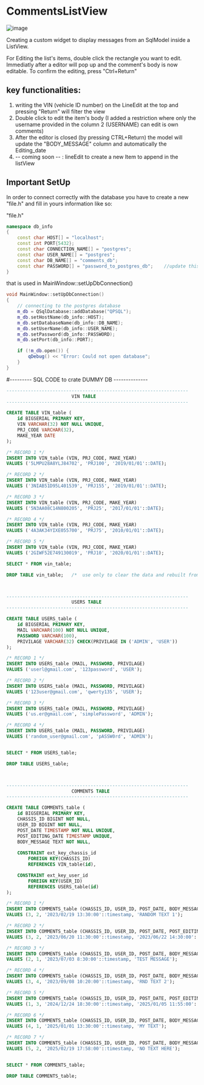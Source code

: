 # CommentsListView
![image](https://github.com/user-attachments/assets/74923797-a99a-4ca8-98c1-ba894362b1e7)

Creating a custom widget to display messages from an SqlModel inside a ListView.

For Editing the list's items, double click the rectangle you want to edit.
Immediatly after a editor will pop up and the comment's body is now editable. To confirm the editing, press "Ctrl+Return"


## key functionalities:
1) writing the VIN (vehicle ID number) on the LineEdit at the top and pressing "Return" will filter the view
2) Double click to edit the item's body (I added a restriction where only the username provided in the column 2 (USERNAME) can edit is own comments)
3) After the editor is closed (by pressing CTRL+Return) the model will update the "BODY_MESSAGE" column and automatically the Editing_date
4) -- coming soon -- : lineEdit to create a new Item to append in the listView


## Important SetUp
In order to connect correctly with the database you have to create a new "file.h" and fill in yours information like so:

"file.h"
```c++
namespace db_info
{
    const char HOST[] = "localhost";
    const int PORT{5432};
    const char CONNECTION_NAME[] = "postgres";
    const char USER_NAME[] = "postgres";
    const char DB_NAME[] = "comments_db";
    const char PASSWORD[] = "password_to_postgres_db";    //update this value with your password
}
```

that is used in MainWindow::setUpDbConnection()
```c++
void MainWindow::setUpDbConnection()
{
    // connecting to the postgres database
    m_db = QSqlDatabase::addDatabase("QPSQL");
    m_db.setHostName(db_info::HOST);
    m_db.setDatabaseName(db_info::DB_NAME);
    m_db.setUserName(db_info::USER_NAME);
    m_db.setPassword(db_info::PASSWORD);
    m_db.setPort(db_info::PORT);

    if (!m_db.open()) {
        qDebug() << "Error: Could not open database";
    }
}
```

#--------- SQL CODE to crate DUMMY DB --------------

```SQL
-------------------------------------------------------------------
                        VIN TABLE
-------------------------------------------------------------------

CREATE TABLE VIN_table (
    id BIGSERIAL PRIMARY KEY,
    VIN VARCHAR(32) NOT NULL UNIQUE,
    PRJ_CODE VARCHAR(32),
    MAKE_YEAR DATE
);

/* RECORD 1 */ 
INSERT INTO VIN_table (VIN, PRJ_CODE, MAKE_YEAR)
VALUES ('5LMPU28A8YLJ84702', 'PRJ100', '2019/01/01'::DATE);

/* RECORD 2 */
INSERT INTO VIN_table (VIN, PRJ_CODE, MAKE_YEAR)
VALUES ('3NIAB51D95L401539', 'PRJ155', '2019/01/01'::DATE);

/* RECORD 3 */
INSERT INTO VIN_table (VIN, PRJ_CODE, MAKE_YEAR)
VALUES ('5N3AA08C14N800205', 'PRJ25', '2017/01/01'::DATE);

/* RECORD 4 */
INSERT INTO VIN_table (VIN, PRJ_CODE, MAKE_YEAR)
VALUES ('4A3AK34YIXE055700', 'PRJ75', '2010/01/01'::DATE);

/* RECORD 5 */
INSERT INTO VIN_table (VIN, PRJ_CODE, MAKE_YEAR)
VALUES ('2GIWF52E749130019', 'PRJ10', '2020/01/01'::DATE);

SELECT * FROM vin_table;

DROP TABLE vin_table;   /*  use only to clear the data and rebuilt from 0 */



-------------------------------------------------------------------
                        USERS TABLE
-------------------------------------------------------------------

CREATE TABLE USERS_table (
    id BIGSERIAL PRIMARY KEY,
    MAIL VARCHAR(100) NOT NULL UNIQUE,
    PASSWORD VARCHAR(100),
    PRIVILAGE VARCHAR(32) CHECK(PRIVILAGE IN ('ADMIN', 'USER'))
);

/* RECORD 1 */
INSERT INTO USERS_table (MAIL, PASSWORD, PRIVILAGE)
VALUES ('userl@gmail.com', '123password', 'USER');

/* RECORD 2 */
INSERT INTO USERS_table (MAIL, PASSWORD, PRIVILAGE)
VALUES ('123user@gmail.com', 'qwerty135', 'USER');

/* RECORD 3 */
INSERT INTO USERS_table (MAIL, PASSWORD, PRIVILAGE)
VALUES ('us.er@gmail.com', 'simplePassword', 'ADMIN');

/* RECORD 4 */
INSERT INTO USERS_table (MAIL, PASSWORD, PRIVILAGE)
VALUES ('random_user@gmail.com', 'pASSW0rd', 'ADMIN');


SELECT * FROM USERS_table;

DROP TABLE USERS_table;



-------------------------------------------------------------------
                        COMMENTS TABLE
-------------------------------------------------------------------

CREATE TABLE COMMENTS_table (
    id BIGSERIAL PRIMARY KEY,
    CHASSIS_ID BIGINT NOT NULL,
    USER_ID BIGINT NOT NULL,
    POST_DATE TIMESTAMP NOT NULL UNIQUE,
    POST_EDITING_DATE TIMESTAMP UNIQUE,
    BODY_MESSAGE TEXT NOT NULL,
    
    CONSTRAINT ext_key_chassis_id
        FOREIGN KEY(CHASSIS_ID)
        REFERENCES VIN_table(id),

    CONSTRAINT ext_key_user_id
        FOREIGN KEY(USER_ID)
        REFERENCES USERS_table(id)
);

/* RECORD 1 */
INSERT INTO COMMENTS_table (CHASSIS_ID, USER_ID, POST_DATE, BODY_MESSAGE)
VALUES (3, 2, '2023/02/19 13:30:00'::timestamp, 'RANDOM TEXT 1');

/* RECORD 2 */
INSERT INTO COMMENTS_table (CHASSIS_ID, USER_ID, POST_DATE, POST_EDITING_DATE, BODY_MESSAGE)
VALUES (3, 2, '2023/06/20 11:30:00'::timestamp, '2023/06/22 14:30:00'::timestamp, '123 TEXT TEXT');

/* RECORD 3 */ 
INSERT INTO COMMENTS_table (CHASSIS_ID, USER_ID, POST_DATE, BODY_MESSAGE)
VALUES (2, 1, '2023/07/03 8:30:00'::timestamp, 'TEST MESSAGE');

/* RECORD 4 */
INSERT INTO COMMENTS_table (CHASSIS_ID, USER_ID, POST_DATE, BODY_MESSAGE)
VALUES (3, 4, '2023/09/08 10:20:00'::timestamp, 'RND TEXT 2');

/* RECORD 5 */
INSERT INTO COMMENTS_table (CHASSIS_ID, USER_ID, POST_DATE, POST_EDITING_DATE, BODY_MESSAGE)
VALUES (1, 3, '2024/12/24 18:30:00'::timestamp, '2025/01/05 11:55:00'::timestamp, 'TXT TXT TXT');

/* RECORD 6 */
INSERT INTO COMMENTS_table (CHASSIS_ID, USER_ID, POST_DATE, BODY_MESSAGE)
VALUES (4, 1, '2025/01/01 13:30:00'::timestamp, 'MY TEXT');

/* RECORD 7 */ 
INSERT INTO COMMENTS_table (CHASSIS_ID, USER_ID, POST_DATE, BODY_MESSAGE)
VALUES (5, 2, '2025/02/19 17:58:00'::timestamp, 'NO TEXT HERE');


SELECT * FROM COMMENTS_table;

DROP TABLE COMMENTS_table;
```

